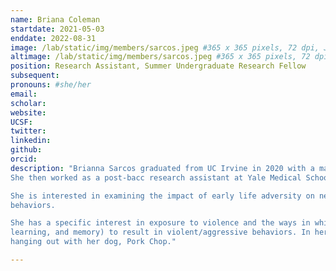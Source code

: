 ```yaml
---
name: Briana Coleman
startdate: 2021-05-03
enddate: 2022-08-31
image: /lab/static/img/members/sarcos.jpeg #365 x 365 pixels, 72 dpi, JPG
altimage: /lab/static/img/members/sarcos.jpeg #365 x 365 pixels, 72 dpi, JPG
position: Research Assistant, Summer Undergraduate Research Fellow
subsequent:
pronouns: #she/her
email:  
scholar:
website:
UCSF:
twitter:
linkedin: 
github:
orcid:
description: "Brianna Sarcos graduated from UC Irvine in 2020 with a major in Psychology and minor in Biological Sciences. 
She then worked as a post-bacc research assistant at Yale Medical School, and will begin her PhD in Clinical Psychology at Temple University in Fall 2023.

She is interested in examining the impact of early life adversity on neurocognitive development to promote engagement in maladaptive 
behaviors.

She has a specific interest in exposure to violence and the ways in which it alters neurocognitive processes (e.g, emotion regulation, 
learning, and memory) to result in violent/aggressive behaviors. In her free time, Brianna enjoys watching True Crime, traveling, and 
hanging out with her dog, Pork Chop."

---
```

